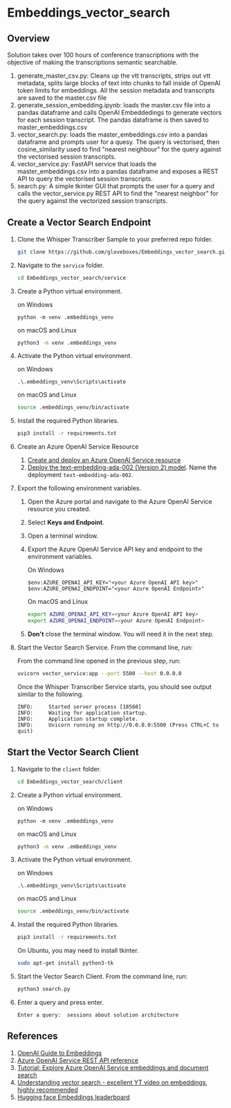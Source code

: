 # Embeddings_vector_search

## Overview

Solution takes over 100 hours of conference transcriptions with the objective of making the transcriptions semantic searchable.

1. generate_master_csv.py: Cleans up the vtt transcripts, strips out vtt metadata, splits large blocks of text into chunks to fall inside of OpenAI token limits for embeddings.
All the session metadata and transcripts are saved to the master.csv file
1. generate_session_embedding.ipynb: loads the master.csv file into a pandas dataframe and calls OpenAI Embeddedings to generate vectors for each session transcript.
The pandas dataframe is then saved to master_embeddings.csv
1. vector_search.py: loads the master_embeddings.csv into a pandas dataframe and prompts user for a quesy. The query is vectorised, then cosine_similarity used to find "nearest neighbour" for the query against the vectorised session transcripts.
1. vector_service.py: FastAPI service that loads the master_embeddings.csv into a pandas dataframe and exposes a REST API to query the vectorised session transcripts.
1. search.py: A simple tkinter GUI that prompts the user for a query and calls the vector_service.py REST API to find the "nearest neighbor" for the query against the vectorized session transcripts.

## Create a Vector Search Endpoint

1. Clone the Whisper Transcriber Sample to your preferred repo folder.

    ```bash
    git clone https://github.com/gloveboxes/Embeddings_vector_search.git
    ```

2. Navigate to the `service` folder.

    ```bash
    cd Embeddings_vector_search/service
    ```

3. Create a Python virtual environment.

   on Windows

    ```pwsh
    python -m venv .embeddings_venv
    ```

    on macOS and Linux

    ```bash
    python3 -m venv .embeddings_venv
    ```

4. Activate the Python virtual environment.

    on Windows

    ```pwsh
    .\.embeddings_venv\Scripts\activate
    ```

    on macOS and Linux

    ```bash
    source .embeddings_venv/bin/activate
    ```

5. Install the required Python libraries.

    ```bash
    pip3 install -r requirements.txt
    ```

6. Create an Azure OpenAI Service Resource
   
   1. [Create and deploy an Azure OpenAI Service resource](https://learn.microsoft.com/azure/ai-services/openai/how-to/create-resource?pivots=web-portal)
   2. [Deploy the text-embedding-ada-002 (Version 2) model](https://learn.microsoft.com/azure/ai-services/openai/tutorials/embeddings?tabs=command-line). Name the deployment `text-embedding-ada-002`.

7. Export the following environment variables.

    1. Open the Azure portal and navigate to the Azure OpenAI Service resource you created.
    2. Select **Keys and Endpoint**.
    3. Open a terminal window.
    4. Export the Azure OpenAI Service API key and endpoint to the environment variables.

        On Windows

        ```pwsh
        $env:AZURE_OPENAI_API_KEY="<your Azure OpenAI API key>"
        $env:AZURE_OPENAI_ENDPOINT="<your Azure OpenAI Endpoint>"
        ```

        On macOS and Linux

        ```bash
        export AZURE_OPENAI_API_KEY=<your Azure OpenAI API key>
        export AZURE_OPENAI_ENDPOINT=<your Azure OpenAI Endpoint>
        ```

    5. **Don't** close the terminal window. You will need it in the next step.

8.   Start the Vector Search Service. From the command line, run:

        From the command line opened in the previous step, run:

        ```bash
        uvicorn vector_service:app --port 5500 --host 0.0.0.0
        ```

        Once the Whisper Transcriber Service starts, you should see output similar to the following.

        ```text
        INFO:     Started server process [18560]
        INFO:     Waiting for application startup.
        INFO:     Application startup complete.
        INFO:     Uvicorn running on http://0.0.0.0:5500 (Press CTRL+C to quit)
        ```

## Start the Vector Search Client

1. Navigate to the `client` folder.

    ```bash
    cd Embeddings_vector_search/client
    ```

3. Create a Python virtual environment.

   on Windows

    ```pwsh
    python -m venv .embeddings_venv
    ```

    on macOS and Linux

    ```bash
    python3 -m venv .embeddings_venv
    ```

5. Activate the Python virtual environment.

    on Windows

    ```pwsh
    .\.embeddings_venv\Scripts\activate
    ```

    on macOS and Linux

    ```bash
    source .embeddings_venv/bin/activate
    ```

1. Install the required Python libraries.

    ```bash
    pip3 install -r requirements.txt
    ```

    On Ubuntu, you may need to install tkinter.

    ```bash
    sudo apt-get install python3-tk
    ```

1. Start the Vector Search Client. From the command line, run:

    ```bash
    python3 search.py
    ```

1. Enter a query and press enter.

    ```text
    Enter a query:  sessions about solution architecture
    ```


## References

1. [OpenAI Guide to Embeddings](https://platform.openai.com/docs/guides/embeddings)
1. [Azure OpenAI Service REST API reference](https://learn.microsoft.com/azure/ai-services/openai/reference)
1. [Tutorial: Explore Azure OpenAI Service embeddings and document search](https://learn.microsoft.com/azure/ai-services/openai/tutorials/embeddings?tabs=command-line)
1. [Understanding vector search - excellent YT video on embeddings, highly recommended](https://www.youtube.com/watch?v=xzHhZh7F25I)
1. [Hugging face Embeddings leaderboard](https://huggingface.co/blog/mteb)
